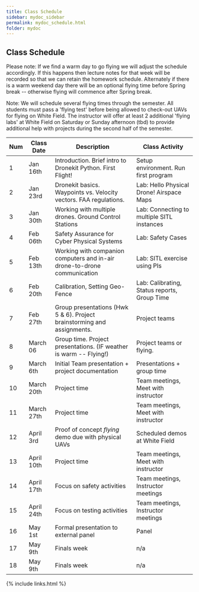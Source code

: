 ```yaml
---
title: Class Schedule
sidebar: mydoc_sidebar
permalink: mydoc_schedule.html
folder: mydoc
---
```


## Class Schedule

Please note: If we find a warm day to go flying we will adjust the schedule accordingly. If this happens then lecture notes for that week will
be recorded so that we can retain the homework schedule.  Alternately if there is a warm weekend day there will be an optional flying time before Spring
break -- otherwise flying will commence after Spring break.

Note: We will schedule several flying times through the semester.  All students must pass a 'flying test' before being allowed to check-out UAVs for
flying on White Field.  The instructor will offer at least 2 additional 'flying labs' at White Field on Saturday or Sunday afternoon (tbd) to provide additional help
with projects during the second half of the semester.

| Num | Class Date | Description | Class Activity|
|-----|---------------|---------------------------------|-------------------|
|1 | Jan 16th | Introduction. Brief intro to Dronekit Python. First Flight!| Setup environment. Run first program|
|2 | Jan 23rd | Dronekit basics. Waypoints vs. Velocity vectors. FAA regulations. | Lab: Hello Physical Drone! Airspace Maps|
|3 | Jan 30th | Working with multiple drones. Ground Control Stations | Lab: Connecting to multiple SITL instances ||
|4 | Feb 06th | Safety Assurance for Cyber Physical Systems | Lab: Safety Cases|
|5 | Feb 13th | Working with companion computers and in-air drone-to-drone communication| Lab: SITL exercise using PIs|
|6 | Feb 20th | Calibration, Setting Geo-Fence| Lab: Calibrating, Status reports, Group Time |
|7 | Feb 27th | Group presentations (Hwk 5 & 6). Project brainstorming and assignments.| Project teams|
|8 | March 06 | Group time. Project presentations. (IF weather is warm -- Flying!) |Project teams or flying. |
|9| March 6th | Initial Team presentation + project documentation | Presentations + group time|
|10| March 20th | Project time |Team meetings, Meet with instructor|
|11| March 27th| Project time | Team meetings, Meet with instructor |
|12| April 3rd | Proof of concept *flying* demo due with physical UAVs | Scheduled demos at White Field |
|13| April 10th | Project time| Team meetings, Meet with instructor |
|14| April 17th| Focus on safety activities | Team meetings, Instructor meetings|
|15| April 24th | Focus on testing activities| Team meetings, Instructor meetings |
|16| May 1st | Formal presentation to external panel |Panel|
|17| May 9th | Finals week | n/a|
|18| May 9th | Finals week | n/a |
{% include links.html %}

